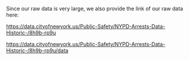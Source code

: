 Since our raw data is very large, we also provide the link of our raw data here:

https://data.cityofnewyork.us/Public-Safety/NYPD-Arrests-Data-Historic-/8h9b-rp9u

https://data.cityofnewyork.us/Public-Safety/NYPD-Arrests-Data-Historic-/8h9b-rp9u/data
